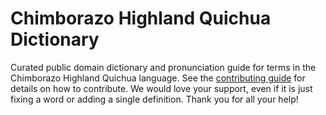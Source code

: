 
# Chimborazo Highland Quichua Dictionary

Curated public domain dictionary and pronunciation guide for terms in the Chimborazo Highland Quichua language. See the [contributing guide](https://github.com/drumworkteam/term/blob/make/.github/contributing.md) for details on how to contribute. We would love your support, even if it is just fixing a word or adding a single definition. Thank you for all your help!